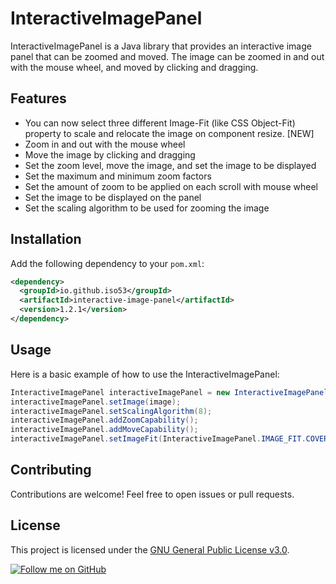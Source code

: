 # InteractiveImagePanel

InteractiveImagePanel is a Java library that provides an interactive image panel that can be zoomed and moved. The image can be zoomed in and out with the mouse wheel, and moved by clicking and dragging.

## Features

- You can now select three different Image-Fit (like CSS Object-Fit) property to scale and relocate the image on component resize. [NEW]
- Zoom in and out with the mouse wheel
- Move the image by clicking and dragging
- Set the zoom level, move the image, and set the image to be displayed
- Set the maximum and minimum zoom factors
- Set the amount of zoom to be applied on each scroll with mouse wheel
- Set the image to be displayed on the panel
- Set the scaling algorithm to be used for zooming the image

## Installation

Add the following dependency to your `pom.xml`:

```xml
<dependency>
  <groupId>io.github.iso53</groupId>
  <artifactId>interactive-image-panel</artifactId>
  <version>1.2.1</version>
</dependency>
```

## Usage
Here is a basic example of how to use the InteractiveImagePanel:
```java
InteractiveImagePanel interactiveImagePanel = new InteractiveImagePanel();
interactiveImagePanel.setImage(image);
interactiveImagePanel.setScalingAlgorithm(8);
interactiveImagePanel.addZoomCapability();
interactiveImagePanel.addMoveCapability();
interactiveImagePanel.setImageFit(InteractiveImagePanel.IMAGE_FIT.COVER);
```

## Contributing
Contributions are welcome! Feel free to open issues or pull requests.

## License
This project is licensed under the [GNU General Public License v3.0](LICENSE).

[![Follow me on GitHub](https://img.shields.io/github/followers/iso53?label=Follow%20%40iso53&style=social)](https://github.com/iso53)

